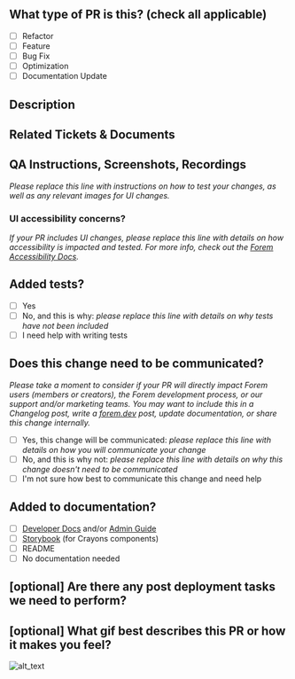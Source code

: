 <!--
     For Work In Progress Pull Requests, please use the Draft PR feature,
     see https://github.blog/2019-02-14-introducing-draft-pull-requests/ for further details.

     For a timely review/response, please avoid force-pushing additional
     commits if your PR already received reviews or comments.

     Before submitting a Pull Request, please ensure you've done the following:
     - 📖 Read the Forem Contributing Guide: https://github.com/forem/forem/blob/master/CONTRIBUTING.md#create-a-pull-request.
     - 📖 Read the Forem Code of Conduct: https://github.com/forem/forem/blob/master/CODE_OF_CONDUCT.md.
     - 👷‍♀️ Create small PRs. In most cases this will be possible.
     - ✅ Provide tests for your changes.
     - 📝 Use descriptive commit messages.
     - 📗 Update any related documentation and include any relevant screenshots.

     NOTE: Pull Requests from forked repositories will need to be reviewed by
     a Forem Team member before any CI builds will run. Once your PR is approved
     with a `/ci` reply to the PR, it will be allowed to run subsequent builds without
     manual approval.
-->

## What type of PR is this? (check all applicable)

- [ ] Refactor
- [ ] Feature
- [ ] Bug Fix
- [ ] Optimization
- [ ] Documentation Update

## Description

## Related Tickets & Documents

## QA Instructions, Screenshots, Recordings

_Please replace this line with instructions on how to test your changes, as well
as any relevant images for UI changes._

### UI accessibility concerns?

_If your PR includes UI changes, please replace this line with details on how
accessibility is impacted and tested. For more info, check out the
[Forem Accessibility Docs](https://docs.forem.com/frontend/accessibility)._

## Added tests?

- [ ] Yes
- [ ] No, and this is why: _please replace this line with details on why tests
      have not been included_
- [ ] I need help with writing tests

## Does this change need to be communicated?

_Please take a moment to consider if your PR will directly impact Forem users
(members or creators), the Forem development process, or our support and/or
marketing teams. You may want to include this in a Changelog post, write a
[forem.dev](http://forem.dev) post, update documentation, or share this change
internally._

- [ ] Yes, this change will be communicated: _please replace this line with
      details on how you will communicate your change_
- [ ] No, and this is why not: _please replace this line with details on why
      this change doesn't need to be communicated_
- [ ] I'm not sure how best to communicate this change and need help

## Added to documentation?

- [ ] [Developer Docs](https://docs.forem.com) and/or
      [Admin Guide](https://forem.gitbook.io/forem-admin-guide/)
- [ ] [Storybook](https://storybook.forem.com/) (for Crayons components)
- [ ] README
- [ ] No documentation needed

## [optional] Are there any post deployment tasks we need to perform?

## [optional] What gif best describes this PR or how it makes you feel?

![alt_text](gif_link)
